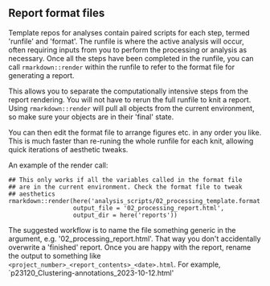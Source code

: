 ## Report format files

Template repos for analyses contain paired scripts for each step, termed 'runfile' and 'format'.
The runfile is where the active analysis will occur, often requiring inputs from you to perform
the processing or analysis as necessary. Once all the steps have been completed in the runfile,
you can call `rmarkdown::render` within the runfile to refer to the format file for generating
a report. 

This allows you to separate the computationally intensive steps from the report rendering. You
will not have to rerun the full runfile to knit a report. Using `rmarkdown::render` will pull
all objects from the current environment, so make sure your objects are in their 'final' state.

You can then edit the format file to arrange figures etc. in any order you like. This is much 
faster than re-runing the whole runfile for each knit, allowing quick iterations of aesthetic
tweaks.

An example of the render call:

```{r}
## This only works if all the variables called in the format file 
## are in the current environment. Check the format file to tweak
## aesthetics 
rmarkdown::render(here('analysis_scripts/02_processing_template.format.Rmd'),
                  output_file = '02_processing_report.html',
                  output_dir = here('reports'))
```

The suggested workflow is to name the file something generic in the argument,
e.g. '02_processing_report.html'. That way you don't accidentally overwrite a 'finished' report.
Once you are happy with the report, rename the output to something like 
`<project_number>_<report_contents>_<date>.html`. For example, 
`p23120_Clustering-annotations_2023-10-12.html'
